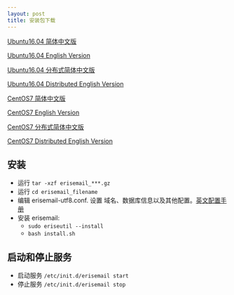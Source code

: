 ```yaml
---
layout: post
title: 安装包下载
---
```


[Ubuntu16.04 简体中文版](https://github.com/uplusware/erisemail/raw/master/ubuntu-erisemail-bin-cn-utf8-x86_64-linux-1.6.10.tar.gz)

[Ubuntu16.04 English Version](https://github.com/uplusware/erisemail/raw/master/ubuntu-erisemail-bin-en-utf8-x86_64-linux-1.6.10.tar.gz)

[Ubuntu16.04 分布式简体中文版](https://github.com/uplusware/erisemail/raw/master/ubuntu-erisemail-bin-cn-utf8-x86_64-linux-1.6.10-dist.tar.gz)

[Ubuntu16.04 Distributed English Version](https://github.com/uplusware/erisemail/raw/master/ubuntu-erisemail-bin-en-utf8-x86_64-linux-1.6.10-dist.tar.gz)

[CentOS7 简体中文版](https://github.com/uplusware/erisemail/raw/master/centos7-erisemail-bin-cn-utf8-x86_64-linux-1.6.10.tar.gz)

[CentOS7 English Version](https://github.com/uplusware/erisemail/raw/master/centos7-erisemail-bin-en-utf8-x86_64-linux-1.6.10.tar.gz)

[CentOS7 分布式简体中文版](https://github.com/uplusware/erisemail/raw/master/centos7-erisemail-bin-cn-utf8-x86_64-linux-1.6.10-dist.tar.gz)

[CentOS7 Distributed English Version](https://github.com/uplusware/erisemail/raw/master/centos7-erisemail-bin-en-utf8-x86_64-linux-1.6.10-dist.tar.gz)


## 安装
* 运行 `tar -xzf erisemail_***.gz`  
* 运行 `cd erisemail_filename`  
* 编辑 erisemail-utf8.conf. 设置 域名、数据库信息以及其他配置。[英文配置手册](http://erisesoft.com/2018/05/09/%E8%8B%B1%E6%96%87%E9%85%8D%E7%BD%AE%E6%89%8B%E5%86%8C.html)  
* 安装 erisemail:   
  * `sudo eriseutil --install`  
  * `bash install.sh`  

## 启动和停止服务
* 启动服务 `/etc/init.d/erisemail start`  
* 停止服务 `/etc/init.d/erisemail stop`  
